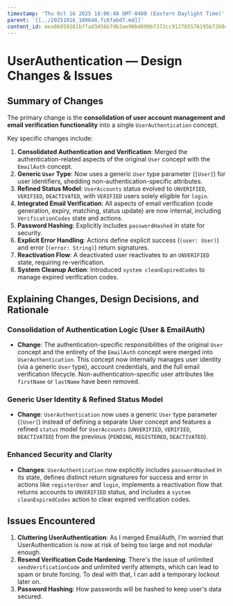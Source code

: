 ```yaml
---
timestamp: 'Thu Oct 16 2025 18:06:48 GMT-0400 (Eastern Daylight Time)'
parent: '[[../20251016_180648.fc6fabd7.md]]'
content_id: eea86859281b7fad3456b7db3ae90bd890b7372cc912785576195b7260499379
---
```


# UserAuthentication — Design Changes & Issues

## Summary of Changes

The primary change is the **consolidation of user account management and email verification functionality** into a single `UserAuthentication` concept.

Key specific changes include:

1. **Consolidated Authentication and Verification**: Merged the authentication-related aspects of the original `User` concept with the `EmailAuth` concept.
2. **Generic `User` Type**: Now uses a generic `User` type parameter (`[User]`) for user identifiers, shedding non-authentication-specific attributes.
3. **Refined Status Model**: `UserAccounts` status evolved to `UNVERIFIED`, `VERIFIED`, `DEACTIVATED`, with `VERIFIED` users solely eligible for `login`.
4. **Integrated Email Verification**: All aspects of email verification (code generation, expiry, matching, status update) are now internal, including `VerificationCodes` state and actions.
5. **Password Hashing**: Explicitly includes `passwordHashed` in state for security.
6. **Explicit Error Handling**: Actions define explicit success (`(user: User)`) and error (`(error: String)`) return signatures.
7. **Reactivation Flow**: A deactivated user reactivates to an `UNVERIFIED` state, requiring re-verification.
8. **System Cleanup Action**: Introduced `system cleanExpiredCodes` to manage expired verification codes.

## Explaining Changes, Design Decisions, and Rationale

### Consolidation of Authentication Logic (User & EmailAuth)

* **Change**: The authentication-specific responsibilities of the original `User` concept and the entirety of the `EmailAuth` concept were merged into `UserAuthentication`. This concept now internally manages user identity (via a generic `User` type), account credentials, and the full email verification lifecycle. Non-authentication-specific user attributes like `firstName` or `lastName` have been removed.

### Generic User Identity & Refined Status Model

* **Change**: `UserAuthentication` now uses a generic `User` type parameter (`[User]`) instead of defining a separate User concept and features a refined `status` model for `UserAccounts` (`UNVERIFIED`, `VERIFIED`, `DEACTIVATED`) from the previous (`PENDING`, `REGISTERED`, `DEACTIVATED`).

### Enhanced Security and Clarity

* **Changes**: `UserAuthentication` now explicitly includes `passwordHashed` in its state, defines distinct return signatures for success and error in actions like `registerUser` and `login`, implements a reactivation flow that returns accounts to `UNVERIFIED` status, and includes a `system cleanExpiredCodes` action to clear expired verification codes.

## Issues Encountered

1. **Cluttering UserAuthentication**: As I merged EmailAuth, I'm worried that UserAuthentication is now at risk of being too large and not modular enough.
2. **Resend Verification Code Hardening**: There's the issue of unlimited `sendVerificationCode` and unlimited verify attempts, which can lead to spam or brute forcing. To deal with that, I can add a temporary lockout later on.
3. **Password Hashing**: How passwords will be hashed to keep user's data secured.
